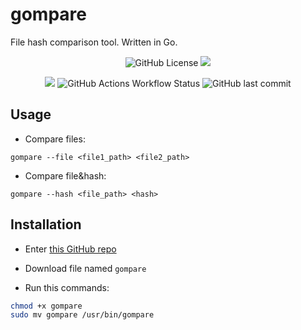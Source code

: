 # gompare

File hash comparison tool. Written in Go.

<p align="center">
  <img alt="GitHub License" src="https://img.shields.io/github/license/lexionq/gompare?style=for-the-badge&logoColor=blue&color=blue">
  <img src="https://img.shields.io/github/languages/top/lexionq/gompare?style=for-the-badge&color=cyan">
</p>

<p align="center">
  <img src="https://img.shields.io/github/go-mod/go-version/lexionq/gompare?style=for-the-badge&color=darkblue">
  <img alt="GitHub Actions Workflow Status" src="https://img.shields.io/github/actions/workflow/status/lexionq/gompare/go.yml?style=for-the-badge&color=darkgreen">
  <img alt="GitHub last commit" src="https://img.shields.io/github/last-commit/lexionq/gompare?style=for-the-badge">
</p>

## Usage

- Compare files:

`gompare --file <file1_path> <file2_path>`

- Compare file&hash:

`gompare --hash <file_path> <hash>`

## Installation

- Enter [this GitHub repo](https://github.com/lexionq/gompare)

- Download file named `gompare`

- Run this commands:

```bash
chmod +x gompare
sudo mv gompare /usr/bin/gompare
```
